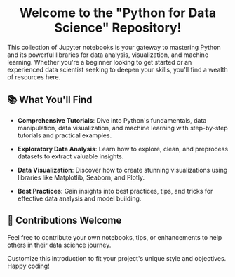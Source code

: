 <h1 align="center">Welcome to the "Python for Data Science" Repository!</h1>

<p align="left">
  This collection of Jupyter notebooks is your gateway to mastering Python and its powerful libraries for data analysis, visualization, and machine learning. Whether you're a beginner looking to get started or an experienced data scientist seeking to deepen your skills, you'll find a wealth of resources here.
</p>

## 📚 What You'll Find

- **Comprehensive Tutorials**: Dive into Python's fundamentals, data manipulation, data visualization, and machine learning with step-by-step tutorials and practical examples.

- **Exploratory Data Analysis**: Learn how to explore, clean, and preprocess datasets to extract valuable insights.

- **Data Visualization**: Discover how to create stunning visualizations using libraries like Matplotlib, Seaborn, and Plotly.

- **Best Practices**: Gain insights into best practices, tips, and tricks for effective data analysis and model building.

## 🌟 Contributions Welcome

Feel free to contribute your own notebooks, tips, or enhancements to help others in their data science journey.

Customize this introduction to fit your project's unique style and objectives. Happy coding!
